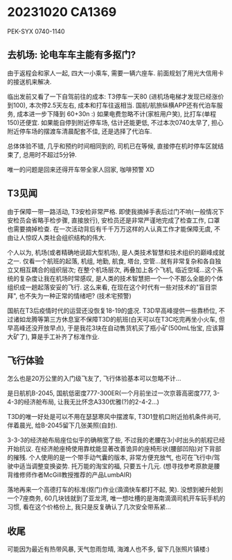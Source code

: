 # 20231020 CA1369

PEK-SYX 0740-1140

## 去机场: 论电车车主能有多抠门?

由于返程会和家人一起, 四大一小乘车, 需要一辆六座车. 前面规划了用光大信用卡的接送机来解决. 

临出发前又看了一下自驾前往的成本: T3停车一天80 (进机场电梯才发现已经涨价到100), 本次停2.5天左右, 成本和打车往返相当.
国航/航旅纵横APP还有代泊车服务, 成本进一步下降到 60+30n :) 如果电费忽略不计(家桩用户笑), 比打车(单程150)还便宜. 如果能自停到附近停车场, 估计还能更低, 不过本次0740太早了, 担心附近停车场的摆渡车清晨配套不佳, 还是选择了代泊车.

总体体验不错, 几乎和预约时间相同到的, 司机已在等候, 直接停在机时停车区就结束了, 总用时不超过5分钟.

唯一的问题是回来还得开车带全家人回家, 咖啡预警 XD

## T3见闻

由于保障一带一路活动, T3安检非常严格. 即使我摘掉手表后过门不响(一般情况下安检员会省略手检步骤, 直接放行), 安检员还是非常严谨地完成了检查工作, 口罩也需要摘掉检查. 在一次活动背后有千千万万这样的人认真工作才能保障无虞, 不由让人惊叹人类社会组织结构的伟大.

个人以为, 机场(或者精确地说超大型机场), 是人类技术智慧和技术组织的巅峰成就之一. 仅看一个航班的起落, 机组, 地勤, 航食, 塔台, 空管...就有非常复杂和各自独立又相互耦合的组织层次; 在整个机场层次, 再叠加上各个飞机, 临近空域...这个系统的复杂度让我在机场时常感叹, 是人类的技术智慧把一个一个不那么全能的个体组织成一趟起落安妥的飞行. 这么来看, 在现在这个时代有一些对技术的"盲目崇拜", 也不失为一种正常的情绪吧? (技术宅预警)

国航在T3后疫情时代的运营还没恢复18-19的盛况. T3D早高峰提供一些靠桥位, 不过诸如龙腾等第三方休息室不保障T3D的航班(白天可以在T3C吃完再坐小火车, 但早高峰还没开放早点), 于是我花3块在自动售货机买了瓶小矿(500mL怡宝, 应该算大矿了), 算是手工补齐了标准作业.

## 飞行体验

怎么也是20万公里的入门级飞友了, 飞行体验基本可以忽略不计...

是日航机B-2045, 国航低密度777-300ER(一个月前坐过一次京蓉高密度777, 3-4-3的经济舱布局, 让我无比怀念A330优雅(?)的2-4-2...)

T3D的唯一好处是可以不用在瑟瑟寒风中摆渡车, T3D1登机口附近拍机条件尚可, 伴着晨光, 给B-2045留下几张美照(自封).

3-3-3的经济舱布局座位似乎的确稍宽了些, 不过我的老腰在3小时出头的航程已经开始抗议. 在经济舱座椅使用靠枕能显著改善诡异的座椅形状(腰部凹陷)对下背部的摧残. 个人使用的是一个带手动气囊的版本, 非常方便充放气, 也可在飞行中/驾驶中适当调整变换姿势. 托万能的淘宝的福, 只要五十几元. (想寻找参考原款是腰背维修师作者McGill教授推荐的产品LumbAIR)

落地再来一个高德打车的标准(抠门)作业(滴滴快车都打不起, 笑). 没想到被升舱到一个7座商务, 60几块钱就到了亚龙湾, 唯一想吐槽的是海南滴滴司机开车玩手机的习惯, 看在这个价格份上, 我只是反复确认了几次安全带系紧...

## 收尾

可能因为最近有热带风暴, 天气忽雨忽晴, 海滩人也不多, 留下几张照片镇楼:)
